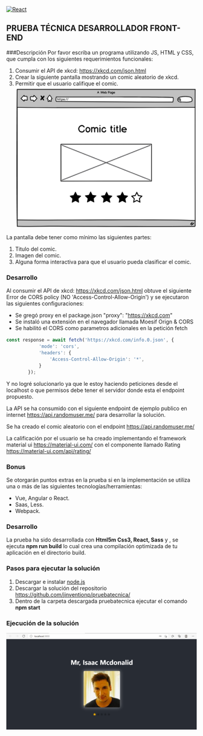 [![React](https://wiki.uqbar.org/img/languages/React-logo.png "React")](# "React")

## PRUEBA TÉCNICA DESARROLLADOR FRONT-END

###Descripción
Por favor escriba un programa utilizando JS, HTML y CSS, que cumpla con los siguientes requerimientos funcionales:
1. Consumir el API de xkcd: https://xkcd.com/json.html
2. Crear la siguiente pantalla mostrando un comic aleatorio de xkcd.
3. Permitir que el usuario califique el comic. 
[![Layout](https://raw.githubusercontent.com/jinventionp/pruebatecnica/main/src/assets/img/layout.png "Layout")](# "Layout")

La pantalla debe tener como mínimo las siguientes partes:
1. Titulo del comic.
2. Imagen del comic.
3. Alguna forma interactiva para que el usuario pueda clasificar el comic.

### Desarrollo
Al consumir el API de xkcd: https://xkcd.com/json.html obtuve el siguiente Error de CORS policy (NO 'Access-Control-Allow-Origin') y se ejecutaron las siguientes configuraciones:
- Se gregó proxy en el package.json "proxy": "https://xkcd.com"
- Se instaló una extensión en el navegador llamada Moesif Orign & CORS
- Se habilitó el CORS como parametros adicionales en la petición fetch
```javascript
const response = await fetch('https://xkcd.com/info.0.json', {
	        'mode': 'cors',
	        'headers': {
            	'Access-Control-Allow-Origin': '*',
        	}
    	});
```
Y no logré solucionarlo ya que le estoy haciendo peticiones desde el localhost o que permisos debe tener el servidor donde esta el endpoint propuesto.

La API se ha consumido con el siguiente endpoint de ejemplo publico en internet https://api.randomuser.me/ para desarrollar la solución.

Se ha creado el comic aleatorio con el endpoint  https://api.randomuser.me/

La calificación por el usuario se ha creado implementando el framework material ui https://material-ui.com/ con el componente llamado Rating https://material-ui.com/api/rating/

### Bonus
Se otorgarán puntos extras en la prueba si en la implementación se utiliza una o más de las siguientes tecnologías/herramientas:
- Vue, Angular o React.
- Saas, Less.
- Webpack.

### Desarrollo
La prueba ha sido desarrollada con **Html5m Css3, React, Sass** y , se ejecuta **npm run build** lo cual crea una compilación optimizada de tu aplicación en el directorio build. 

### Pasos para ejecutar la solución
1. Descargar e instalar [node.js](https://nodejs.org/ "node.js")
2. Descargar la solución del repositorio https://github.com/jinventionp/pruebatecnica/
3. Dentro de la carpeta descargada pruebatecnica ejecutar el comando **npm start**

### Ejecución de la solución
![Layout Solution](https://raw.githubusercontent.com/jinventionp/pruebatecnica/main/src/assets/img/LayoutSolution.png "Layout Solution")
